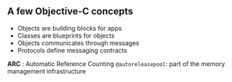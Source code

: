 A few Objective-C concepts
---

* Objects are building blocks for apps
* Classes are blueprints for objects
* Objects communicates through messages
* Protocols define messaging contracts

**ARC** : Automatic Reference Counting
`@autoreleasepool`: part of the memory management infrastructure
